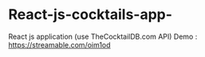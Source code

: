 # React-js-cocktails-app-
React js application (use TheCocktailDB.com API)
Demo : https://streamable.com/oim1od
